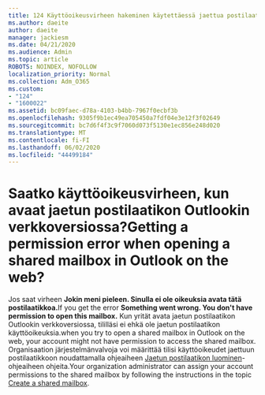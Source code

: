 ```yaml
---
title: 124 Käyttöoikeusvirheen hakeminen käytettäessä jaettua postilaatikkoa OWA:ssa?
ms.author: daeite
author: daeite
manager: jackiesm
ms.date: 04/21/2020
ms.audience: Admin
ms.topic: article
ROBOTS: NOINDEX, NOFOLLOW
localization_priority: Normal
ms.collection: Adm_O365
ms.custom:
- "124"
- "1600022"
ms.assetid: bc09faec-d78a-4103-b4bb-7967f0ecbf3b
ms.openlocfilehash: 9305f9b1ec49ea705450a7fdf04e3e12f3f02649
ms.sourcegitcommit: bc7d6f4f3c9f7060d073f5130e1ec856e248d020
ms.translationtype: MT
ms.contentlocale: fi-FI
ms.lasthandoff: 06/02/2020
ms.locfileid: "44499184"
---
```

# <a name="getting-a-permission-error-when-opening-a-shared-mailbox-in-outlook-on-the-web"></a><span data-ttu-id="f347f-102">Saatko käyttöoikeusvirheen, kun avaat jaetun postilaatikon Outlookin verkkoversiossa?</span><span class="sxs-lookup"><span data-stu-id="f347f-102">Getting a permission error when opening a shared mailbox in Outlook on the web?</span></span>

<span data-ttu-id="f347f-103">Jos saat virheen **Jokin meni pieleen. Sinulla ei ole oikeuksia avata tätä postilaatikkoa.**</span><span class="sxs-lookup"><span data-stu-id="f347f-103">If you get the error **Something went wrong. You don't have permission to open this mailbox.**</span></span> <span data-ttu-id="f347f-104">Kun yrität avata jaetun postilaatikon Outlookin verkkoversiossa, tililläsi ei ehkä ole jaetun postilaatikon käyttöoikeuksia.</span><span class="sxs-lookup"><span data-stu-id="f347f-104">when you try to open a shared mailbox in Outlook on the web, your account might not have permission to access the shared mailbox.</span></span> <span data-ttu-id="f347f-105">Organisaation järjestelmänvalvoja voi määrittää tilisi käyttöoikeudet jaettuun postilaatikkoon noudattamalla ohjeaiheen [Jaetun postilaatikon luominen](https://docs.microsoft.com/microsoft-365/admin/email/create-a-shared-mailbox)-ohjeaiheen ohjeita.</span><span class="sxs-lookup"><span data-stu-id="f347f-105">Your organization administrator can assign your account permissions to the shared mailbox by following the instructions in the topic [Create a shared mailbox](https://docs.microsoft.com/microsoft-365/admin/email/create-a-shared-mailbox).</span></span>
  